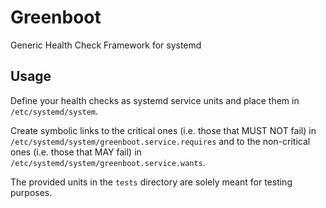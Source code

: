 # Greenboot
Generic Health Check Framework for systemd

## Usage
Define your health checks as systemd service units and place them in
`/etc/systemd/system`.

Create symbolic links to the critical ones (i.e. those that MUST NOT fail) in
`/etc/systemd/system/greenboot.service.requires`
and to the non-critical ones (i.e. those that MAY fail) in
`/etc/systemd/system/greenboot.service.wants`.

The provided units in the `tests` directory are solely meant for testing purposes.
